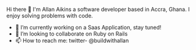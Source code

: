  Hi there 👋
 I'm Allan Aikins a software developer based in Accra, Ghana. I enjoy solving problems with code.


- 🔭 I’m currently working on a Saas Application, stay tuned!
- 👯 I’m looking to collaborate on Ruby on Rails
- 📫 How to reach me: twitter- @buildwithallan


